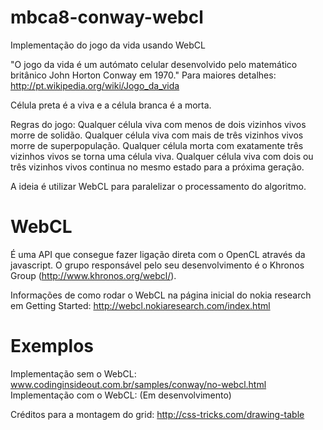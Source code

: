 mbca8-conway-webcl
==================

Implementação do jogo da vida usando WebCL

"O jogo da vida é um autómato celular desenvolvido pelo matemático britânico John Horton Conway em 1970." Para maiores detalhes: http://pt.wikipedia.org/wiki/Jogo_da_vida

Célula preta é a viva e a célula branca é a morta.

Regras do jogo:
Qualquer célula viva com menos de dois vizinhos vivos morre de solidão.
Qualquer célula viva com mais de três vizinhos vivos morre de superpopulação.
Qualquer célula morta com exatamente três vizinhos vivos se torna uma célula viva.
Qualquer célula viva com dois ou três vizinhos vivos continua no mesmo estado para a próxima geração.


A ideia é utilizar WebCL para paralelizar o processamento do algoritmo.

WebCL
================

É uma API que consegue fazer ligação direta com o OpenCL através da javascript.
O grupo responsável pelo seu desenvolvimento é o Khronos Group (http://www.khronos.org/webcl/).

Informações de como rodar o WebCL na página inicial do nokia research em Getting Started:
http://webcl.nokiaresearch.com/index.html


Exemplos
=================
Implementação sem o WebCL: www.codinginsideout.com.br/samples/conway/no-webcl.html
Implementação com o WebCL: (Em desenvolvimento)

Créditos para a montagem do grid: http://css-tricks.com/drawing-table
